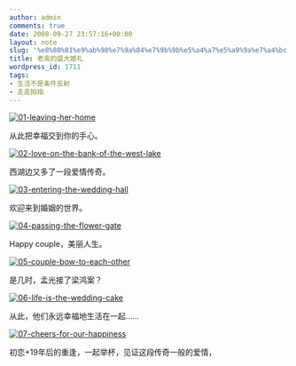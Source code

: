 ```yaml
---
author: admin
comments: true
date: 2008-09-27 23:57:16+00:00
layout: note
slug: '%e8%80%81%e9%ab%98%e7%9a%84%e7%9b%9b%e5%a4%a7%e5%a9%9a%e7%a4%bc'
title: 老高的盛大婚礼
wordpress_id: 1711
tags:
- 生活不是条件反射
- 走走拍拍
---
```


[![01-leaving-her-home](http://pic.yupoo.com/ctb.my/109296423c32/medium.jpg)](http://www.yupoo.com/photos/view?id=ff8080811c98b51f011ca63634936c73)

从此把幸福交到你的手心。

[![02-love-on-the-bank-of-the-west-lake](http://pic.yupoo.com/ctb.my/519716423c32/medium.jpg)](http://www.yupoo.com/photos/view?id=ff8080811c98b51f011ca63635576c74)

西湖边又多了一段爱情传奇。

[![03-entering-the-wedding-hall](http://pic.yupoo.com/ctb.my/602376423c32/medium.jpg)](http://www.yupoo.com/photos/view?id=ff8080811c98b51f011ca63635d76c75)

欢迎来到婚姻的世界。

[![04-passing-the-flower-gate](http://pic.yupoo.com/ctb.my/807806423c32/medium.jpg)](http://www.yupoo.com/photos/view?id=ff8080811c98b51f011ca63636496c76)

Happy  couple，美丽人生。

[![05-couple-bow-to-each-other](http://pic.yupoo.com/ctb.my/547306423c32/medium.jpg)](http://www.yupoo.com/photos/view?id=ff8080811c98b51f011ca63636de6c77)

是几时，孟光接了梁鸿案？

[![06-life-is-the-wedding-cake](http://pic.yupoo.com/ctb.my/909036423c70/medium.jpg)](http://www.yupoo.com/photos/view?id=ff8080811c98b1a6011ca63726b26bac)

从此，他们永远幸福地生活在一起……

[![07-cheers-for-our-happiness](http://pic.yupoo.com/ctb.my/585946423c70/medium.jpg)](http://www.yupoo.com/photos/view?id=ff8080811c98b1a6011ca63727356bad)

初恋+19年后的重逢，一起举杯，见证这段传奇一般的爱情，
